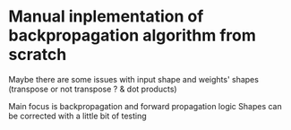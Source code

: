 # Manual inplementation of backpropagation algorithm from scratch

Maybe there are some issues with input shape and  weights' shapes (transpose or not transpose ? & dot products)

Main focus is backpropagation and forward propagation logic
Shapes can be corrected with a little bit of testing
